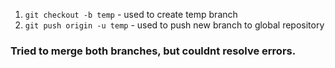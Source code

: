 1. ```git checkout -b temp``` - used to create temp branch
2. ```git push origin -u temp``` - used to push new branch to global repository

### Tried to merge both branches, but couldnt resolve errors.
